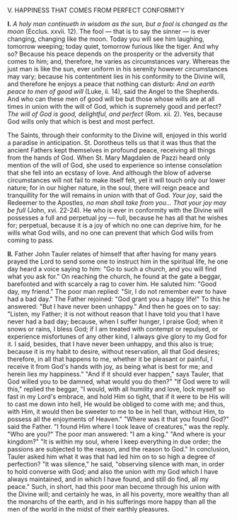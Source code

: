 
V. HAPPINESS THAT COMES FROM PERFECT CONFORMITY

**I\.** *A holy man continueth in wisdom as the sun, but a fool is changed as the moon* (Ecclus. xxvii. 12). The fool — that is to say the sinner — is ever changing, changing like the moon. Today you will see him laughing, tomorrow weeping; today quiet, tomorrow furious like the tiger. And why so? Because his peace depends on the prosperity or the adversity that comes to him; and, therefore, he varies as circumstances vary. Whereas the just man is like the sun, ever uniform in his serenity however circumstances may vary; because his contentment lies in his conformity to the Divine will, and therefore he enjoys a peace that nothing can disturb: *And on earth peace to men of good will* (Luke, ii. 14), said the Angel to the Shepherds. And who can these men of good will be but those whose wills are at all times in union with the will of God, which is supremely good and perfect? *The will of God is good, delightful, and perfect* (Rom. xii. 2). Yes, because God wills only that which is best and most perfect.

The Saints, through their conformity to the Divine will, enjoyed in this world a paradise in anticipation. St. Dorotheus tells us that it was thus that the ancient Fathers kept themselves in profound peace, receiving all things from the hands of God. When St. Mary Magdalen de Pazzi heard only mention of the will of God, she used to experience so intense consolation that she fell into an ecstasy of love. And although the blow of adverse circumstances will not fail to make itself felt, yet it will touch only our lower nature; for in our higher nature, in the soul, there will reign peace and tranquillity for the will remains in union with that of God. *Your joy*, said the Redeemer to the Apostles, *no man shall take from you... That your joy may be full* (John, xvi. 22-24). He who is ever in conformity with the Divine will possesses a full and perpetual joy — full, because he has all that he wishes for; perpetual, because it is a joy of which no one can deprive him, for he wills what God wills, and no one can prevent that which God wills from coming to pass.

**II\.** Father John Tauler relates of himself that after having for many years prayed the Lord to send some one to instruct him in the spiritual life, he one day heard a voice saying to him: \"Go to such a church, and you will find what you ask for.\" On reaching the church, he found at the gate a beggar, barefooted and with scarcely a rag to cover him. He saluted him: \"Good day, my friend.\" The poor man replied: \"Sir, I do not remember ever to have had a bad day.\" The Father rejoined: \"God grant you a happy life!\" To this he answered: \"But I have never been unhappy.\" And then he goes on to say: \"Listen, my Father; it is not without reason that I have told you that I have never had a bad day; because, when I suffer hunger, I praise God; when it snows or rains, I bless God; if I am treated with contempt or repulsed, or experience misfortunes of any other kind, I always give glory to my God for it. I said, besides, that I have never been unhappy, and this also is true; because it is my habit to desire, without reservation, all that God desires; therefore, in all that happens to me, whether it be pleasant or painful, I receive it from God\'s hands with joy, as being what is best for me; and herein lies my happiness.\" \"And if it should ever happen,\" says Tauler, that God willed you to be damned, what would you do then?\" \"If God were to will this,\" replied the beggar, \"I would, with all humility and love, lock myself so fast in my Lord\'s embrace, and hold Him so tight, that if it were to be His will to cast me down into hell, He would be obliged to come with me; and thus, with Him, it would then be sweeter to me to be in hell than, without Him, to possess all the enjoyments of Heaven.\" \"Where was it that you found God?\" said the Father. \"I found Him where I took leave of creatures,\" was the reply. \"Who are you?\" The poor man answered: \"I am a king.\" \"And where is your kingdom?\" \"It is within my soul, where I keep everything in due order; the passions are subjected to the reason, and the reason to God.\" In conclusion, Tauler asked him what it was that had led him on to so high a degree of perfection? \"It was silence,\" he said, \"observing silence with man, in order to hold converse with God; and also the union with my God which I have always maintained, and in which I have found, and still do find, all my peace.\" Such, in short, had this poor man become through his union with the Divine will; and certainly he was, in all his poverty, more wealthy than all the monarchs of the earth, and in his sufferings more happy than all the men of the world in the midst of their earthly pleasures.

